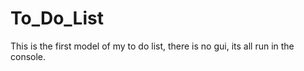 # To_Do_List
This is the first model of my to do list, there is no gui, its all run in the console.
